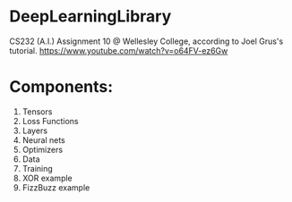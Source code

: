# DeepLearningLibrary
CS232 (A.I.) Assignment 10 @ Wellesley College, according to Joel Grus's tutorial. 
https://www.youtube.com/watch?v=o64FV-ez6Gw

# Components:
1. Tensors
2. Loss Functions
3. Layers
4. Neural nets
5. Optimizers 
6. Data
7. Training
8. XOR example
9. FizzBuzz example

